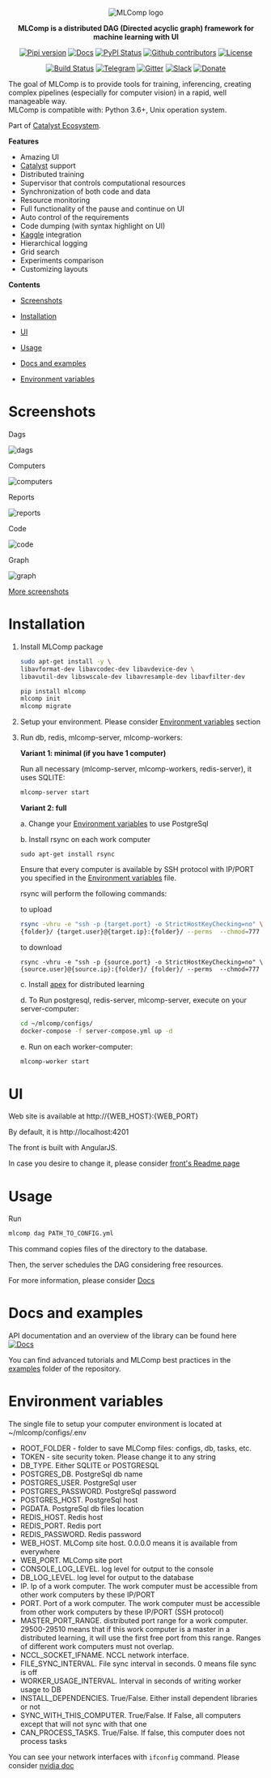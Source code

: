 <div align="center">

![MLComp logo](https://raw.githubusercontent.com/catalyst-team/catalyst-pics/master/pics/MLcomp.png)

**MLComp is a distributed DAG (Directed acyclic graph) framework for machine learning with UI**
 
[![Pipi version](https://img.shields.io/pypi/v/mlcomp.svg)](https://pypi.org/project/mlcomp/)
[![Docs](https://img.shields.io/badge/dynamic/json.svg?label=docs&url=https%3A%2F%2Fpypi.org%2Fpypi%2Fmlcomp%2Fjson&query=%24.info.version&colorB=brightgreen&prefix=v)](https://catalyst-team.github.io/mlcomp/index.html)
[![PyPI Status](https://pepy.tech/badge/mlcomp)](https://pepy.tech/project/mlcomp)
[![Github contributors](https://img.shields.io/github/contributors/catalyst-team/mlcomp.svg?logo=github&logoColor=white)](https://github.com/catalyst-team/mlcomp/graphs/contributors)
[![License](https://img.shields.io/github/license/catalyst-team/mlcomp.svg)](LICENSE)

[![Build Status](http://66.248.205.49:8111/app/rest/builds/buildType:id:MLComp_Deploy/statusIcon.svg)](http://66.248.205.49:8111/project.html?projectId=MLComp&tab=projectOverview&guest=1) 
[![Telegram](./docs/imgs/telegram.svg)](https://t.me/catalyst_team)
[![Gitter](https://badges.gitter.im/catalyst-team/community.svg)](https://gitter.im/catalyst-team/community?utm_source=badge&utm_medium=badge&utm_campaign=pr-badge)
[![Slack](./docs/imgs/slack.svg)](https://opendatascience.slack.com/messages/CGK4KQBHD)
[![Donate](https://raw.githubusercontent.com/catalyst-team/catalyst-pics/master/third_party_pics/patreon.png)](https://www.patreon.com/catalyst_team)

</div>

The goal of MLComp is to provide tools for training, inferencing, creating complex pipelines
(especially for computer vision) in a rapid, well manageable way. <br/>
MLComp is compatible with: Python 3.6+, Unix operation system. 

Part of [Catalyst Ecosystem](https://docs.google.com/presentation/d/1D-yhVOg6OXzjo9K_-IS5vSHLPIUxp1PEkFGnpRcNCNU/edit?usp=sharing).

**Features**



- Amazing UI
- [Catalyst](https://github.com/catalyst-team/catalyst) support
- Distributed training
- Supervisor that controls computational resources
- Synchronization of both code and data
- Resource monitoring
- Full functionality of the pause and continue on UI
- Auto control of the requirements
- Code dumping (with syntax highlight on UI)
- [Kaggle](https://www.kaggle.com/) integration
- Hierarchical logging
- Grid search
- Experiments comparison
- Customizing layouts

**Contents**

- [Screenshots](#screenshots)

- [Installation](#installation)

- [UI](#ui)

- [Usage](#usage)

- [Docs and examples](#docs-and-examples)

- [Environment variables](#environment-variables)

# Screenshots

Dags

![dags](docs/imgs/dags.png)

Computers

![computers](docs/imgs/computers.png)

Reports

![reports](docs/imgs/reports.png)

Code

![code](docs/imgs/code.png)

Graph

![graph](docs/imgs/graph.png)

[More screenshots](docs/screenshots.md)

# Installation

1. Install MLComp package

    ```bash
   sudo apt-get install -y \
   libavformat-dev libavcodec-dev libavdevice-dev \
   libavutil-dev libswscale-dev libavresample-dev libavfilter-dev

    pip install mlcomp
    mlcomp init
    mlcomp migrate
    ```

2. Setup your environment. Please consider [Environment variables](#environment-variables) section

3. Run db, redis, mlcomp-server, mlcomp-workers:

    **Variant 1: minimal (if you have 1 computer)**
    
    Run all necessary (mlcomp-server, mlcomp-workers, redis-server), it uses SQLITE:
    
    ```bash
    mlcomp-server start
    ```
   
    **Variant 2: full**
    
    a. Change your [Environment variables](#environment-variables) to use PostgreSql
    
    b. Install rsync on each work computer
    
    ```.env
    sudo apt-get install rsync
    ```
   
    Ensure that every computer is available by SSH protocol with IP/PORT you specified
     in the [Environment variables](#environment-variables) file.
     
     rsync will perform the following commands:
     
     to upload
     ```bash
     rsync -vhru -e "ssh -p {target.port} -o StrictHostKeyChecking=no" \
     {folder}/ {target.user}@{target.ip}:{folder}/ --perms  --chmod=777
     ```
     to download
     
     ```.env
     rsync -vhru -e "ssh -p {source.port} -o StrictHostKeyChecking=no" \
     {source.user}@{source.ip}:{folder}/ {folder}/ --perms  --chmod=777
     ```
   
    c. Install [apex](https://github.com/NVIDIA/apex#quick-start) for distributed learning
    
    d. To Run postgresql, redis-server, mlcomp-server, execute on your server-computer:
    
     ```bash
    cd ~/mlcomp/configs/
    docker-compose -f server-compose.yml up -d
    ```
    
    e. Run on each worker-computer:
    
    ```bash
    mlcomp-worker start
    ```
    
 # UI
 
Web site is available at http://{WEB_HOST}:{WEB_PORT}

By default, it is http://localhost:4201

The front is built with AngularJS.

In case you desire to change it, please consider [front's Readme page](mlcomp/server/front/README.md)
 
 # Usage
 
Run
 ```bash
mlcomp dag PATH_TO_CONFIG.yml
```

This command copies files of the directory to the database.

Then, the server schedules the DAG considering free resources. 

For more information, please consider [Docs](https://catalyst-team.github.io/mlcomp/usage.html)
 
# Docs and examples
 
API documentation and an overview of the library can be
 found here [![Docs](https://img.shields.io/badge/dynamic/json.svg?label=docs&url=https%3A%2F%2Fpypi.org%2Fpypi%2Fmlcomp%2Fjson&query=%24.info.version&colorB=brightgreen&prefix=v)](https://catalyst-team.github.io/mlcomp/index.html)

You can find advanced tutorials and MLComp best practices in the [examples](examples/) folder of the repository.

# Environment variables

The single file to setup your computer environment is located at ~/mlcomp/configs/.env

- ROOT_FOLDER - folder to save MLComp files: configs, db, tasks, etc.
- TOKEN - site security token. Please change it to any string
- DB_TYPE. Either SQLITE or POSTGRESQL
- POSTGRES_DB. PostgreSql db name
- POSTGRES_USER. PostgreSql user
- POSTGRES_PASSWORD. PostgreSql password
- POSTGRES_HOST. PostgreSql host
- PGDATA. PostgreSql db files location
- REDIS_HOST. Redis host
- REDIS_PORT. Redis port
- REDIS_PASSWORD. Redis password
- WEB_HOST. MLComp site host. 0.0.0.0 means it is available from everywhere
- WEB_PORT. MLComp site port
- CONSOLE_LOG_LEVEL. log level for output to the console
- DB_LOG_LEVEL. log level for output to the database
- IP. Ip of a work computer. The work computer must be accessible from other work computers by these IP/PORT
- PORT. Port of a work computer. The work computer must be accessible from other work computers by these IP/PORT (SSH protocol)
- MASTER_PORT_RANGE. distributed port range for a work computer. 29500-29510 means that if
this work computer is a master in a distributed learning, it will use the first free port
from this range. Ranges of different work computers must not overlap.
- NCCL_SOCKET_IFNAME. NCCL network interface.
- FILE_SYNC_INTERVAL. File sync interval in seconds. 0 means file sync is off
- WORKER_USAGE_INTERVAL. Interval in seconds of writing worker usage to DB
- INSTALL_DEPENDENCIES. True/False. Either install dependent libraries or not
- SYNC_WITH_THIS_COMPUTER. True/False. If False, all computers except that will not sync with that one
- CAN_PROCESS_TASKS. True/False. If false, this computer does not process tasks

You can see your network interfaces with `ifconfig` command.
 Please consider [nvidia doc](https://docs.nvidia.com/deeplearning/sdk/nccl-developer-guide/docs/env.html)
 
